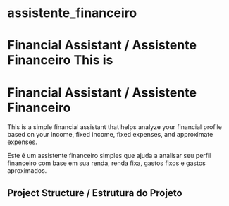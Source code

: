 # assistente_financeiro
# Financial Assistant / Assistente Financeiro  This is 
# Financial Assistant / Assistente Financeiro

This is a simple financial assistant that helps analyze your financial profile based on your income, fixed income, fixed expenses, and approximate expenses.

Este é um assistente financeiro simples que ajuda a analisar seu perfil financeiro com base em sua renda, renda fixa, gastos fixos e gastos aproximados.

## Project Structure / Estrutura do Projeto

